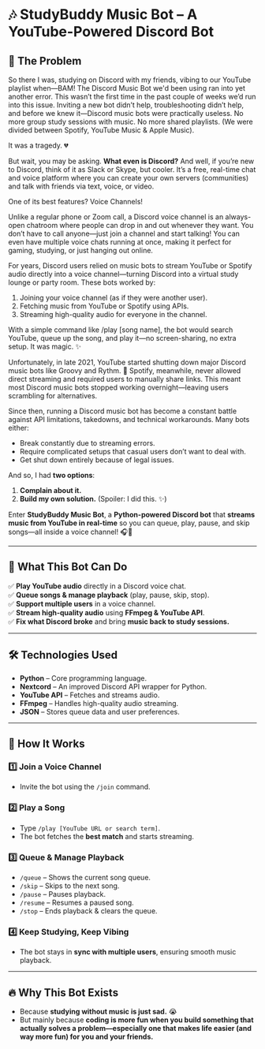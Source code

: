 # 🎶 StudyBuddy Music Bot – A YouTube-Powered Discord Bot  

## 📌 The Problem 
So there I was, studying on Discord with my friends, vibing to our YouTube playlist when—BAM! The Discord Music Bot we'd been using ran into yet another error. This wasn’t the first time in the past couple of weeks we’d run into this issue. Inviting a new bot didn’t help, troubleshooting didn’t help, and before we knew it—Discord music bots were practically useless. No more group study sessions with music. No more shared playlists. (We were divided between Spotify, YouTube Music & Apple Music).

It was a tragedy. 💔

But wait, you may be asking. **What even is Discord?** And well, if you’re new to Discord, think of it as Slack or Skype, but cooler. It’s a free, real-time chat and voice platform where you can create your own servers (communities) and talk with friends via text, voice, or video.

One of its best features? Voice Channels!

Unlike a regular phone or Zoom call, a Discord voice channel is an always-open chatroom where people can drop in and out whenever they want. You don’t have to call anyone—just join a channel and start talking! You can even have multiple voice chats running at once, making it perfect for gaming, studying, or just hanging out online.

For years, Discord users relied on music bots to stream YouTube or Spotify audio directly into a voice channel—turning Discord into a virtual study lounge or party room.
These bots worked by:
1. Joining your voice channel (as if they were another user).
2. Fetching music from YouTube or Spotify using APIs.
3. Streaming high-quality audio for everyone in the channel.

With a simple command like /play [song name], the bot would search YouTube, queue up the song, and play it—no screen-sharing, no extra setup. It was magic. ✨

Unfortunately, in late 2021, YouTube started shutting down major Discord music bots like Groovy and Rythm. 🚨 Spotify, meanwhile, never allowed direct streaming and required users to manually share links. This meant most Discord music bots stopped working overnight—leaving users scrambling for alternatives.

Since then, running a Discord music bot has become a constant battle against API limitations, takedowns, and technical workarounds. Many bots either:
- Break constantly due to streaming errors.
- Require complicated setups that casual users don’t want to deal with.
- Get shut down entirely because of legal issues.

And so, I had **two options**:  
1. **Complain about it.**  
2. **Build my own solution.** (Spoiler: I did this. ✨)  

Enter **StudyBuddy Music Bot**, a **Python-powered Discord bot** that **streams music from YouTube in real-time** so you can queue, play, pause, and skip songs—all inside a voice channel! 🎧💖  

---

## 🚀 What This Bot Can Do  
✅ **Play YouTube audio** directly in a Discord voice chat.  
✅ **Queue songs & manage playback** (play, pause, skip, stop).  
✅ **Support multiple users** in a voice channel.  
✅ **Stream high-quality audio** using **FFmpeg & YouTube API**.  
✅ **Fix what Discord broke** and bring **music back to study sessions.**  

---

## 🛠️ Technologies Used  
- **Python** – Core programming language.  
- **Nextcord** – An improved Discord API wrapper for Python.  
- **YouTube API** – Fetches and streams audio.  
- **FFmpeg** – Handles high-quality audio streaming.  
- **JSON** – Stores queue data and user preferences.  

---

## 📜 How It Works  
### **1️⃣ Join a Voice Channel**  
- Invite the bot using the `/join` command.  

### **2️⃣ Play a Song**  
- Type `/play [YouTube URL or search term]`.  
- The bot fetches the **best match** and starts streaming.  

### **3️⃣ Queue & Manage Playback**  
- `/queue` – Shows the current song queue.  
- `/skip` – Skips to the next song.  
- `/pause` – Pauses playback.  
- `/resume` – Resumes a paused song.  
- `/stop` – Ends playback & clears the queue.  

### **4️⃣ Keep Studying, Keep Vibing**  
- The bot stays in **sync with multiple users**, ensuring smooth music playback.  

---

## 🔥 Why This Bot Exists  
- Because **studying without music is just sad.** 😭  
- But mainly because **coding is more fun when you build something that actually solves a problem—especially one that makes life easier (and way more fun) for you and your friends.**
